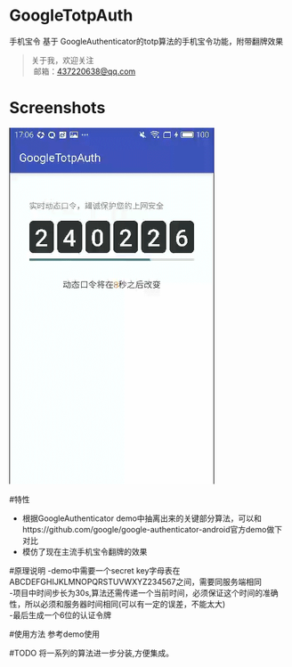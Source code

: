 # GoogleTotpAuth
手机宝令 基于 GoogleAuthenticator的totp算法的手机宝令功能，附带翻牌效果
> 关于我，欢迎关注  
  邮箱：437220638@qq.com
 
# Screenshots
![image](/screenshots/video1.gif)

#特性
- 根据GoogleAuthenticator demo中抽离出来的关键部分算法，可以和https://github.com/google/google-authenticator-android官方demo做下对比<br/>
- 模仿了现在主流手机宝令翻牌的效果<br/>

#原理说明
-demo中需要一个secret key字母表在ABCDEFGHIJKLMNOPQRSTUVWXYZ234567之间，需要同服务端相同<br/>
-项目中时间步长为30s,算法还需传递一个当前时间，必须保证这个时间的准确性，所以必须和服务器时间相同(可以有一定的误差，不能太大)<br/>
-最后生成一个6位的认证令牌<br/>

#使用方法
参考demo使用

#TODO
将一系列的算法进一步分装,方便集成。
